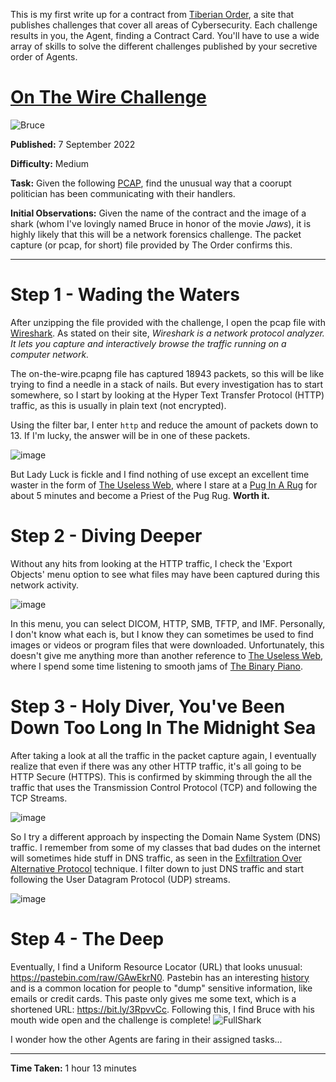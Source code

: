 This is my first write up for a contract from [Tiberian Order](https://tiberianorder.com/), a site that publishes challenges that cover all areas of Cybersecurity.  Each challenge results in you, the Agent, finding a Contract Card.  You'll have to use a wide array of skills to solve the different challenges published by your secretive order of Agents.

# [On The Wire Challenge](https://tiberianorder.com/contracts/on-the-wire/)
![Bruce](https://tiberianorder.com/wp-content/uploads/2022/09/On-the-Wire-758x426.jpg)

**Published:** 7 September 2022

**Difficulty:** Medium

**Task:** Given the following [PCAP](https://tiberianorder.com/wp-content/contracts/items/on-the-wire.zip), find the unusual way that a coorupt politician has been communicating with their handlers.

**Initial Observations:**  Given the name of the contract and the image of a shark (whom I've lovingly named Bruce in honor of the movie *Jaws*), it is highly likely that this will be a network forensics challenge.  The packet capture (or pcap, for short) file provided by The Order confirms this.

---

# Step 1 - Wading the Waters

After unzipping the file provided with the challenge, I open the pcap file with [Wireshark](https://www.wireshark.org/).  As stated on their site, *Wireshark is a network protocol analyzer. It lets you capture and interactively browse the traffic running on a computer network.*

The on-the-wire.pcapng file has captured 18943 packets, so this will be like trying to find a needle in a stack of nails.  But every investigation has to start somewhere, so I start by looking at the Hyper Text Transfer Protocol (HTTP) traffic, as this is usually in plain text (not encrypted).

Using the filter bar, I enter `http` and reduce the amount of packets down to 13.  If I'm lucky, the answer will be in one of these packets.

![image](https://user-images.githubusercontent.com/101227395/188992776-7758d04b-2060-4bc5-a3a8-a308f15d37c0.png)

But Lady Luck is fickle and I find nothing of use except an excellent time waster in the form of [The Useless Web](https://theuselessweb.com), where I stare at a [Pug In A Rug](https://puginarug.com/) for about 5 minutes and become a Priest of the Pug Rug.  **Worth it.**

# Step 2 - Diving Deeper

Without any hits from looking at the HTTP traffic, I check the 'Export Objects' menu option to see what files may have been captured during this network activity. 

![image](https://user-images.githubusercontent.com/101227395/188993740-ac1ed9ec-a677-45ce-a059-879bc03bfb7f.png)

In this menu, you can select DICOM, HTTP, SMB, TFTP, and IMF.  Personally, I don't know what each is, but I know they can sometimes be used to find images or videos or program files that were downloaded.  Unfortunately, this doesn't give me anything more than another reference to [The Useless Web](https://theuselessweb.com), where I spend some time listening to smooth jams of [The Binary Piano](https://binarypiano.com/). 

# Step 3 - Holy Diver, You've Been Down Too Long In The Midnight Sea

After taking a look at all the traffic in the packet capture again, I eventually realize that even if there was any other HTTP traffic, it's all going to be HTTP Secure (HTTPS).  This is confirmed by skimming through the all the traffic that uses the Transmission Control Protocol (TCP) and following the TCP Streams.

![image](https://user-images.githubusercontent.com/101227395/188994880-5fa8f24f-d6cf-4922-88c9-b1849246ec9f.png)

So I try a different approach by inspecting the Domain Name System (DNS) traffic.  I remember from some of my classes that bad dudes on the internet will sometimes hide stuff in DNS traffic, as seen in the [Exfiltration Over Alternative Protocol](https://attack.mitre.org/techniques/T1048/) technique.  I filter down to just DNS traffic and start following the User Datagram Protocol (UDP) streams.

![image](https://user-images.githubusercontent.com/101227395/188995368-27ae3145-2824-485e-a03c-21671d0e85ba.png)

# Step 4 - The Deep

Eventually, I find a Uniform Resource Locator (URL) that looks unusual: https://pastebin.com/raw/GAwEkrN0.  Pastebin has an interesting [history](https://www.zdnet.com/article/pastebin-to-hunt-for-hacker-pastes-anonymous-cries-censorship/) and is a common location for people to "dump" sensitive information, like emails or credit cards.  This paste only gives me some text, which is a shortened URL: https://bit.ly/3RpvvCc.  Following this, I find Bruce with his mouth wide open and the challenge is complete!
![FullShark](https://user-images.githubusercontent.com/101227395/189102657-6c92ec3f-be6a-4512-a0f3-992b6d7b43c0.png)


I wonder how the other Agents are faring in their assigned tasks...
 
---

**Time Taken:** 1 hour 13 minutes
